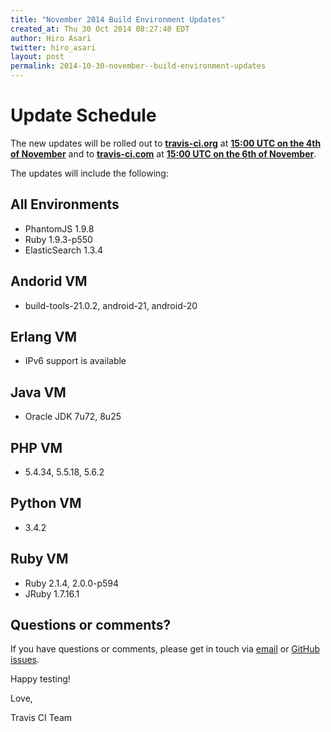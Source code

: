 ```yaml
---
title: "November 2014 Build Environment Updates"
created_at: Thu 30 Oct 2014 08:27:40 EDT
author: Hiro Asari
twitter: hiro_asari
layout: post
permalink: 2014-10-30-november--build-environment-updates
---
```


# Update Schedule

The new updates will be rolled out to
**[travis-ci.org](https://travis-ci.org)** at **[15:00 UTC on the 4th of November](http://everytimezone.com/#2014-11-4,180,cn3)** and
to **[travis-ci.com](https://travis-ci.com)** at **[15:00 UTC on the 6th of November](http://everytimezone.com/#2014-10-14,180,cn3)**.

The updates will include the following:

## All Environments

* PhantomJS 1.9.8
* Ruby 1.9.3-p550
* ElasticSearch 1.3.4

## Andorid VM

* build-tools-21.0.2, android-21, android-20

## Erlang VM

* IPv6 support is available

## Java VM

* Oracle JDK 7u72, 8u25

## PHP VM

* 5.4.34, 5.5.18, 5.6.2

## Python VM

* 3.4.2

## Ruby VM

* Ruby 2.1.4, 2.0.0-p594
* JRuby 1.7.16.1

## Questions or comments?

If you have questions or comments, please get in touch via [email](mailto:support@travis-ci.com)
or [GitHub issues](https://github.com/travis-ci/travis-ci/issues).

Happy testing!

Love,

Travis CI Team
